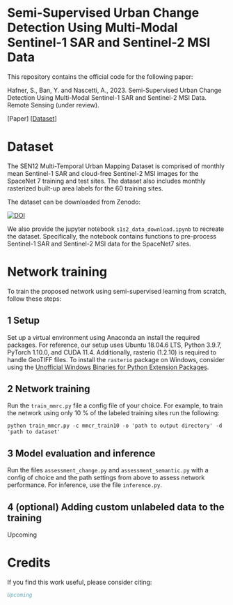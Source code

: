 
# Semi-Supervised Urban Change Detection Using Multi-Modal Sentinel-1 SAR and Sentinel-2 MSI Data 


This repository contains the official code for the following paper:

Hafner, S., Ban, Y. and Nascetti, A., 2023. Semi-Supervised Urban Change Detection Using Multi-Modal Sentinel-1 SAR and Sentinel-2 MSI Data. Remote Sensing (under review).

[Paper] [[Dataset](https://doi.org/10.5281/zenodo.7794693)]


# Dataset

The SEN12 Multi-Temporal Urban Mapping Dataset is comprised of monthly mean Sentinel-1 SAR and cloud-free Sentinel-2 MSI images for the SpaceNet 7 training and test sites. The dataset also includes monthly rasterized built-up area labels for the 60 training sites.


The dataset can be downloaded from Zenodo:

[![DOI](https://zenodo.org/badge/DOI/10.5281/zenodo.6914898.svg)](https://doi.org/10.5281/zenodo.6914898)

We also provide the jupyter notebook `s1s2_data_download.ipynb` to recreate the dataset. Specifically, the notebook contains functions to pre-process Sentinel-1 SAR and Sentinel-2 MSI data for the SpaceNet7 sites.


# Network training

To train the proposed network using semi-supervised learning from scratch, follow these steps:

## 1 Setup

Set up a virtual environment using Anaconda an install the required packages. For reference, our setup uses Ubuntu 18.04.6 LTS, Python 3.9.7, PyTorch 1.10.0, and CUDA 11.4. Additionally, rasterio (1.2.10) is required to handle GeoTIFF files. To install the `rasterio` package on Windows, consider using the [Unofficial Windows Binaries for Python Extension Packages](https://www.lfd.uci.edu/~gohlke/pythonlibs/#gdal).


## 2 Network training

Run the ``train_mmrc.py`` file a config file of your choice. For example, to train the network using only 10 % of the labeled training sites run the following:

````
python train_mmcr.py -c mmcr_train10 -o 'path to output directory' -d 'path to dataset'
````


## 3 Model evaluation and inference

Run the files ``assessment_change.py`` and ``assessment_semantic.py`` with a config of choice and the path settings from above to assess network performance. For inference, use the file ``inference.py``.


## 4 (optional) Adding custom unlabeled data to the training

Upcoming


# Credits

If you find this work useful, please consider citing:


  ```bibtex
Upcoming
  ```
  